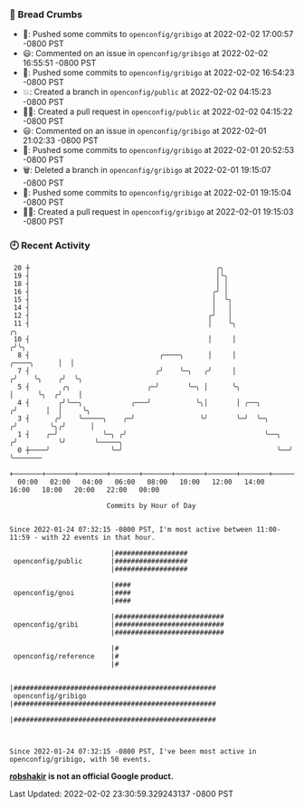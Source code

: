 ### 🍞 Bread Crumbs

 * 🚢: Pushed some commits to `openconfig/gribigo` at 2022-02-02 17:00:57 -0800 PST
 * 😃: Commented on an issue in `openconfig/gribigo` at 2022-02-02 16:55:51 -0800 PST
 * 🚢: Pushed some commits to `openconfig/gribigo` at 2022-02-02 16:54:23 -0800 PST
 * 💥: Created a branch in `openconfig/public` at 2022-02-02 04:15:23 -0800 PST
 * ✍🏼: Created a pull request in `openconfig/public` at 2022-02-02 04:15:22 -0800 PST
 * 😃: Commented on an issue in `openconfig/gribigo` at 2022-02-01 21:02:33 -0800 PST
 * 🚢: Pushed some commits to `openconfig/gribigo` at 2022-02-01 20:52:53 -0800 PST
 * 🗑: Deleted a branch in `openconfig/gribigo` at 2022-02-01 19:15:07 -0800 PST
 * 🚢: Pushed some commits to `openconfig/gribigo` at 2022-02-01 19:15:04 -0800 PST
 * ✍🏼: Created a pull request in `openconfig/gribigo` at 2022-02-01 19:15:03 -0800 PST

### 🕘 Recent Activity
```
 20 ┼                                              ╭╮
 19 ┤                                              │╰╮
 18 ┤                                              │ │
 16 ┤                                             ╭╯ │
 15 ┤                                             │  ╰╮
 14 ┤                                             │   │
 12 ┤                                            ╭╯   │
 11 ┤                                            │    ╰╮                              ╭╮
 10 ┤                                            │     │                             ╭╯╰╮
  8 ┤                                ╭────╮      │     │                 ╭────╮      │  │
  7 ┤                               ╭╯    ╰─╮   ╭╯     │                ╭╯    ╰╮    ╭╯  ╰╮
  5 ┤        ╭╮                   ╭─╯       ╰─╮ │      ╰╮               │      ╰╮  ╭╯    │
  4 ┤       ╭╯╰──╮            ╭───╯           ╰╮│       │ ╭──╮         ╭╯       │  │     ╰╮
  3 ┤      ╭╯    ╰─────╮    ╭─╯                ╰╯       ╰─╯  ╰─╮      ╭╯        ╰╮╭╯      │
  1 ┤    ╭─╯           ╰─╮ ╭╯                                  ╰──╮  ╭╯          ╰╯       ╰─────╮
  0 ┼────╯               ╰─╯                                      ╰──╯                          ╰───────
    +───────+───────+───────+───────+───────+───────+───────+───────+───────+───────+───────+───────+────
  00:00   02:00   04:00   06:00   08:00   10:00   12:00   14:00   16:00   18:00   20:00   22:00   00:00   

						Commits by Hour of Day


Since 2022-01-24 07:32:15 -0800 PST, I'm most active between 11:00-11:59 - with 22 events in that hour.

```



```
                         |##################
 openconfig/public       |##################
                         |##################

                         |####
 openconfig/gnoi         |####
                         |####

                         |###########################
 openconfig/gribi        |###########################
                         |###########################

                         |#
 openconfig/reference    |#
                         |#

                         |##################################################
 openconfig/gribigo      |##################################################
                         |##################################################



Since 2022-01-24 07:32:15 -0800 PST, I've been most active in openconfig/gribigo, with 50 events.

```
**[robshakir](mailto:robjs@google.com) is not an official Google product.**  


Last Updated: 2022-02-02 23:30:59.329243137 -0800 PST
